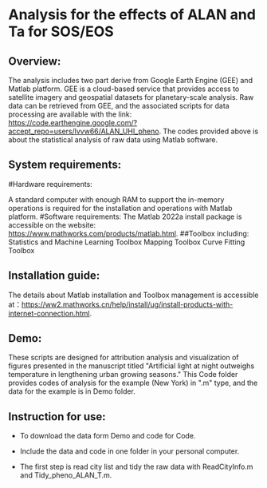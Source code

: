 Analysis for the effects of ALAN and Ta for SOS/EOS
=====
Overview:
--
The analysis includes two part derive from Google Earth Engine (GEE) and Matlab platform. GEE is a cloud-based service that provides access to satellite imagery and geospatial datasets for planetary-scale analysis. Raw data can be retrieved from GEE, and the associated scripts for data processing are available with the link: https://code.earthengine.google.com/?accept_repo=users/lvvw66/ALAN_UHI_pheno. The codes provided above is about the statistical analysis of raw data using Matlab software.

System requirements:
--
#Hardware requirements:

 A standard computer with enough RAM to support the in-memory operations is required for the installation and operations with Matlab platform.
#Software requirements:
The Matlab 2022a install package is accessible on the website: https://www.mathworks.com/products/matlab.html.
##Toolbox including:
Statistics and Machine Learning Toolbox
Mapping Toolbox
Curve Fitting Toolbox

Installation guide:
--
The details about Matlab installation and Toolbox management is accessible at：https://ww2.mathworks.cn/help/install/ug/install-products-with-internet-connection.html. 

Demo:
--
These scripts are designed for attribution analysis and visualization of figures presented in the manuscript titled "Artificial light at night outweighs temperature in lengthening urban growing seasons." This Code folder provides codes of analysis for the example (New York) in ".m" type, and the data for the example is in Demo folder. 
	
Instruction for use:
--
* To download the data form Demo and code for Code.

* Include the data and code in one folder in your personal computer.

* The first step is read city list and tidy the raw data with ReadCityInfo.m and Tidy_pheno_ALAN_T.m.

